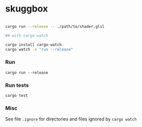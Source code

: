 # skuggbox

```bash

cargo run --release -- ./path/to/shader.glsl

## with cargo watch

cargo install cargo-watch
cargo watch -x "run --release"

```

### Run

`cargo run --release`

### Run tests

`cargo test`

### Misc
See file `.ignore` for directories and files ignored by `cargo watch`
